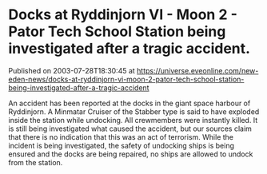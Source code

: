 # Docks at Ryddinjorn VI - Moon 2 - Pator Tech School Station being investigated after a tragic accident.
Published on 2003-07-28T18:30:45 at https://universe.eveonline.com/new-eden-news/docks-at-ryddinjorn-vi-moon-2-pator-tech-school-station-being-investigated-after-a-tragic-accident

An accident has been reported at the docks in the giant space harbour of Ryddinjorn. A Minmatar Cruiser of the Stabber type is said to have exploded inside the station while undocking. All crewmembers were instantly killed. It is still being investigated what caused the accident, but our sources claim that there is no indication that this was an act of terrorism. While the incident is being investigated, the safety of undocking ships is being ensured and the docks are being repaired, no ships are allowed to undock from the station.
